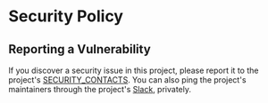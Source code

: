 # Security Policy

## Reporting a Vulnerability

If you discover a security issue in this project, please report it to the project's [SECURITY_CONTACTS](SECURITY_CONTACTS). You can also ping the project's maintainers through the project's [Slack](https://kubernetes.slack.com/archives/CAX9GU941), privately.

